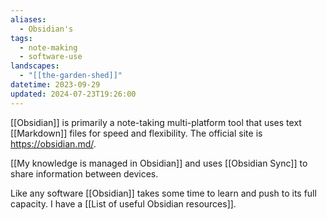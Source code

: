 ```yaml
---
aliases:
  - Obsidian's
tags:
  - note-making
  - software-use
landscapes:
  - "[[the-garden-shed]]"
datetime: 2023-09-29
updated: 2024-07-23T19:26:00
---
```

[[Obsidian]] is primarily a note-taking multi-platform tool that uses text [[Markdown]] files for speed and flexibility. The official site is https://obsidian.md/.

[[My knowledge is managed in Obsidian]] and uses [[Obsidian Sync]] to share information between devices. 

Like any software [[Obsidian]] takes some time to learn and push to its full capacity. I have a [[List of useful Obsidian resources]].